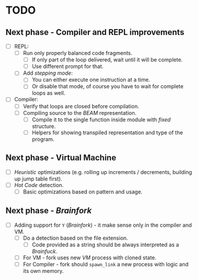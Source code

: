 # TODO

## Next phase - Compiler and REPL improvements

- [ ] REPL:
  - [ ] Run only properly balanced code fragments.
    - [ ] If only part of the loop delivered, wait until it will be complete.
    - [ ] Use different prompt for that.
  - [ ] Add *stepping mode*:
    - [ ] You can either execute one instruction at a time.
    - [ ] Or disable that mode, of course you have to wait for complete loops as well.
- [ ] Compiler:
  - [ ] Verify that loops are closed before compilation.
  - [ ] Compiling source to the *BEAM* representation.
    - [ ] Compile it to the single function inside module with *fixed* structure.
    - [ ] Helpers for showing transpiled representation and type of the program.

## Next phase - Virtual Machine

- [ ] *Heuristic* optimizations (e.g. rolling up increments / decrements, building up jump table first).
- [ ] *Hot Code* detection.
  - [ ] Basic optimizations based on pattern and usage.

## Next phase - *Brainfork*

- [ ] Adding support for `Y` (*Brainfork*) - it make sense only in the compiler and VM.
  - [ ] Do a detection based on the file extension.
    - [ ] Code provided as a string should be always interpreted as a *Brainfuck*.
  - [ ] For VM - fork uses new *VM* process with cloned state.
  - [ ] For Compiler - fork should `spawn_link` a new process with logic and its own memory.
